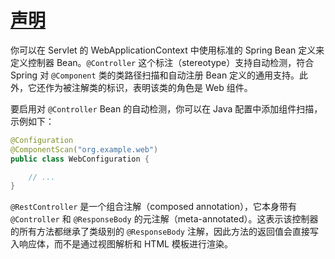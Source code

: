 # [声明](https://docs.spring.io/spring-framework/reference/web/webmvc/mvc-controller/ann.html)

你可以在 Servlet 的 WebApplicationContext 中使用标准的 Spring Bean 定义来定义控制器 Bean。`@Controller` 这个标注（stereotype）支持自动检测，符合 Spring 对 `@Component` 类的类路径扫描和自动注册 Bean 定义的通用支持。此外，它还作为被注解类的标识，表明该类的角色是 Web 组件。

要启用对 `@Controller` Bean 的自动检测，你可以在 Java 配置中添加组件扫描，示例如下：

```java
@Configuration
@ComponentScan("org.example.web")
public class WebConfiguration {

	// ...
}
```

`@RestController` 是一个组合注解（composed annotation），它本身带有 `@Controller` 和 `@ResponseBody` 的元注解（meta-annotated）。这表示该控制器的所有方法都继承了类级别的 `@ResponseBody` 注解，因此方法的返回值会直接写入响应体，而不是通过视图解析和 HTML 模板进行渲染。